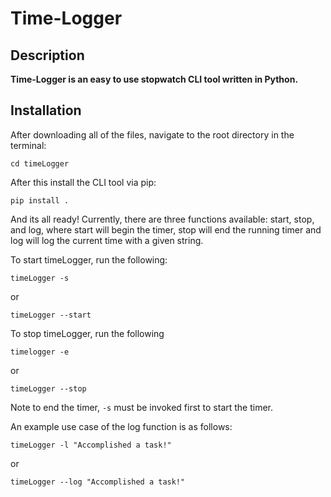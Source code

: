 
# Time-Logger
## Description
**Time-Logger is an easy to use stopwatch CLI tool written in Python.**

## Installation

After downloading all of the files, navigate to the root directory in the terminal:

` cd timeLogger `

After this install the CLI tool via pip:

`pip install .`

And its all ready! Currently, there are three functions available: start, stop, and log, where start will begin the timer, stop will end the running timer and log will log the current time with a given string.

To start timeLogger, run the following:

`timeLogger -s` 

or

`timeLogger --start`

To stop timeLogger, run the following

`timelogger -e`

or

`timeLogger --stop`

Note to end the timer, `-s` must be invoked first to start the timer.

An example use case of the log function is as follows:

`timeLogger -l "Accomplished a task!"`

or

`timeLogger --log "Accomplished a task!"`